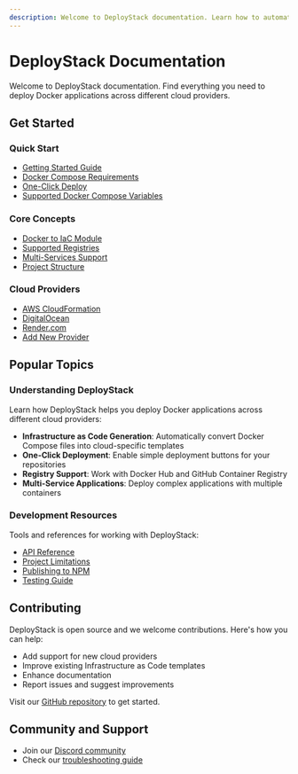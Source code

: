 ```yaml
---
description: Welcome to DeployStack documentation. Learn how to automate Docker Compose deployments across cloud providers with Infrastructure as Code templates and one-click deployments.
---
```


# DeployStack Documentation

Welcome to DeployStack documentation. Find everything you need to deploy Docker applications across different cloud providers.

## Get Started

<div class="d-flex flex-wrap gutter">
<div class="col-12 col-sm-6 col-lg-4 pb-4">

### Quick Start

- [Getting Started Guide](/docs/deploystack/getting-started.md)
- [Docker Compose Requirements](/docs/deploystack/docker-compose-requirements.md)
- [One-Click Deploy](/docs/deploystack/one-click-deploy.md)
- [Supported Docker Compose Variables](/docs/docker-to-iac/supported-docker-compose-variables.md)

</div>
<div class="col-12 col-sm-6 col-lg-4 pb-4">

### Core Concepts

- [Docker to IaC Module](/docs/docker-to-iac/index.md)
- [Supported Registries](/docs/docker-to-iac/supported-registries.md)
- [Multi-Services Support](/docs/docker-to-iac/multi-services-support.md)
- [Project Structure](/docs/docker-to-iac/project-structure.md)

</div>
<div class="col-12 col-sm-6 col-lg-4 pb-4">

### Cloud Providers

- [AWS CloudFormation](/docs/docker-to-iac/parser/aws-cloudformation.md)
- [DigitalOcean](/docs/docker-to-iac/parser/digitalocean.md)
- [Render.com](/docs/docker-to-iac/parser/render.com.md)
- [Add New Provider](/docs/docker-to-iac/before-you-start.md)

</div>
</div>

## Popular Topics

<div class="d-flex flex-wrap gutter">
<div class="col-12 col-lg-6 pb-4">

### Understanding DeployStack

Learn how DeployStack helps you deploy Docker applications across different cloud providers:

- **Infrastructure as Code Generation**: Automatically convert Docker Compose files into cloud-specific templates
- **One-Click Deployment**: Enable simple deployment buttons for your repositories
- **Registry Support**: Work with Docker Hub and GitHub Container Registry
- **Multi-Service Applications**: Deploy complex applications with multiple containers

</div>
<div class="col-12 col-lg-6 pb-4">

### Development Resources

Tools and references for working with DeployStack:

- [API Reference](/docs/docker-to-iac/api.md)
- [Project Limitations](/docs/docker-to-iac/limitations.md)
- [Publishing to NPM](/docs/docker-to-iac/publishing-to-npm.md)
- [Testing Guide](/docs/docker-to-iac/testing.md)

</div>
</div>

## Contributing

DeployStack is open source and we welcome contributions. Here's how you can help:

- Add support for new cloud providers
- Improve existing Infrastructure as Code templates
- Enhance documentation
- Report issues and suggest improvements

Visit our [GitHub repository](https://github.com/deploystackio/docker-to-iac) to get started.

## Community and Support

- Join our [Discord community](https://discord.gg/UjFWwByB)
- Check our [troubleshooting guide](/docs/deploystack/troubleshooting.md)
